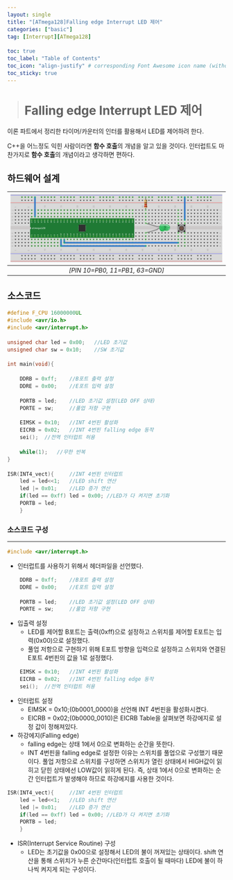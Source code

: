 ```yaml
---
layout: single
title: "[ATmega128]Falling edge Interrupt LED 제어"
categories: ["basic"]
tag: [Interrupt][ATmega128]

toc: true
toc_label: "Table of Contents"
toc_icon: "align-justify" # corresponding Font Awesome icon name (without fa prefix)
toc_sticky: true
---
```



># Falling edge Interrupt LED 제어

이론 파트에서 정리한 타이머/카운터의 인터를 활용해서 LED를 제어하려 한다.    


C++을 어느정도 익힌 사람이라면 **함수 호출**의 개념을 알고 있을 것이다. 인터럽트도 마찬가지로 **함수 호출**의 개념이라고 생각하면 편하다.

## 하드웨어 설계

|![blog](https://github.com/JiJinWoo/JiJinWoo.github.io/blob/master/assets/images/avrblog/led3(sw).PNG?raw=true)|
|:---:|
|*[PIN 10=PB0, 11=PB1, 63=GND]*|

## 소스코드

```cpp
#define F_CPU 16000000UL
#include <avr/io.h>
#include <avr/interrupt.h>

unsigned char led = 0x00;	//LED 초기값
unsigned char sw = 0x10;	//SW 초기값

int main(void){
	
	DDRB = 0xff;	//B포트 출력 설정
	DDRE = 0x00;	//E포트 입력 설정
	
	PORTB = led;	//LED 초기값 설정(LED OFF 상태)
	PORTE = sw;		//풀업 저항 구현
		
	EIMSK = 0x10;	//INT 4번핀 활성화
	EICRB = 0x02;	//INT 4번핀 falling edge 동작
	sei();	//전역 인터럽트 허용
		
	while(1);	//무한 반복
}

ISR(INT4_vect){		//INT 4번핀 인터럽트
	led = led<<1;	//LED shift 연산
	led |= 0x01;	//LED 증가 연산
	if(led == 0xff) led = 0x00;	//LED가 다 켜지면 초기화
	PORTB = led;	
	}
```  


### 소스코드 구성
---

```cpp
#include <avr/interrupt.h>
```
* 인터럽트를 사용하기 위해서 헤더파일을 선언했다.

```cpp 
	DDRB = 0xff;	//B포트 출력 설정
	DDRE = 0x00;	//E포트 입력 설정
	
	PORTB = led;	//LED 초기값 설정(LED OFF 상태)
	PORTE = sw;		//풀업 저항 구현
```
* 입출력 설정
	* LED를 제어할 B포트는 출력(0xff)으로 설정하고 스위치를 제어할 E포트는 입력(0x00)으로 설정했다.
	* 풀업 저항으로 구현하기 위해 E포트 방향을 입력으로 설정하고 스위치와 연결된 E포트 4번핀의 값을 1로 설정했다. 

```cpp 
	EIMSK = 0x10;	//INT 4번핀 활성화
	EICRB = 0x02;	//INT 4번핀 falling edge 동작
	sei();	//전역 인터럽트 허용
```
* 인터럽트 설정
	* EIMSK = 0x10;(0b0001_0000)을 선언해 INT 4번핀을 활성화시켰다.
	* EICRB = 0x02;(0b0000_0010)은 EICRB Table을 살펴보면 하강에지로 설정 값이 정해져있다.
* 하강에지(Falling edge)
	* falling edge는 상태 1에서 0으로 변화하는 순간을 뜻한다.
	* INT 4번핀을 falling edge로 설정한 이유는 스위치를 풀업으로 구성했기 때문이다. 풀업 저항으로 스위치를 구성하면 스위치가 열린 상태에서 HIGH값이 읽히고 닫힌 상태에선 LOW값이 읽히게 된다. 즉, 상태 1에서 0으로 변화하는 순간 인터럽트가 발생해야 하므로 하강에지를 사용한 것이다.

```cpp
ISR(INT4_vect){		//INT 4번핀 인터럽트
	led = led<<1;	//LED shift 연산
	led |= 0x01;	//LED 증가 연산
	if(led == 0xff) led = 0x00;	//LED가 다 켜지면 초기화
	PORTB = led;	
	}
```
* ISR(Interrupt Service Routine) 구성
	* LED는 초기값을 0x00으로 설정해서 LED의 불이 꺼져있는 상태이다. shift 연산을 통해 스위치가 누른 순간마다(인터럽트 호출이 될 때마다) LED에 불이 하나씩 켜지게 되는 구성이다. 
